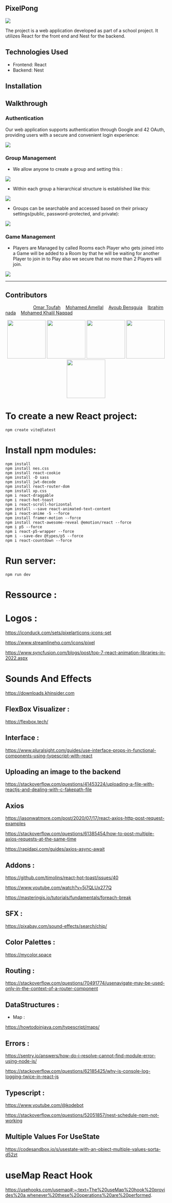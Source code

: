 ## PixelPong

<img src = "Readme/historypng.png">

The project is a web application developed as part of a school project. It utilizes React for the front end and Nest for the backend.

## Technologies Used

* Frontend: React
* Backend: Nest

## Installation

## Walkthrough

### Authentication

Our web application supports authentication through Google and 42 OAuth, providing users with a secure and convenient login experience:

<img src="Readme/5.jpg">

### Group Management



- We allow anyone to create a group and setting this :


<img src="Readme/creategroup.jpg">

- Within each group a hierarchical structure is established like this:
<img src="Readme/ermissions.jpg">

- Groups can be searchable and accessed based on their privacy settings(public, password-protected, and private):

<img src="Readme/groupacces.jpg">

### Game Management

- Players are Managed by called Rooms each Player who gets joined into a Game will be added to a Room by that he will be waiting for another Player to join in to Play also we secure that no more than 2 Players will join.

<img src = "Readme/PixelPong - Managing Players in Game.jpg">

<hr/>

## Contributors
&nbsp;&nbsp;&nbsp;&nbsp;&nbsp;&nbsp;&nbsp;&nbsp;&nbsp;&nbsp;&nbsp;&nbsp;&nbsp;&nbsp;&nbsp;&nbsp;&nbsp;&nbsp;&nbsp;&nbsp;&nbsp;
[Omar Toufah](https://www.linkedin.com/in/toufa7/)&nbsp;&nbsp;&nbsp;
[Mohamed Amellal](https://github.com/Mohamed-Amellal)&nbsp;&nbsp;&nbsp;
[Ayoub Bensguia](https://github.com/abensgui)&nbsp;&nbsp;&nbsp;
[Ibrahim nada](https://github.com/ibranad)&nbsp;&nbsp;&nbsp;
[Mohamed Khalil Naqqad](https://github.com/dridslash)&nbsp;&nbsp;&nbsp;

<div align="center">
<img src ="Readme/omar.jpeg" width = 120 height = 120 maring = 0>
    
<img src ="Readme/mamella.jpeg" width = 120 height = 120>

<img src ="Readme/ayoub.jpeg" width = 120 height = 120>

<img src ="Readme/ibrahim.jpeg" width = 120 height = 120>

<img src ="Readme/khalil.jpeg" width = 120 height = 120>
</div>



# To create a new React project:

    npm create vite@latest

# Install npm modules:

    npm install
    npm install nes.css
    npm install react-cookie
    npm install -D sass
    npm install jwt-decode
    npm install react-router-dom
    npm install xp.css
    npm i react-draggable
    npm i react-hot-toast
    npm i react-scroll-horizontal
    npm install --save react-animated-text-content
    npm i react-anime -S --force
    npm install framer-motion --force
    npm install react-awesome-reveal @emotion/react --force
    npm i p5 --force
    npm i react-p5-wrapper --force
    npm i --save-dev @types/p5 --force
    npm i react-countdown --force 

# Run server:

    npm run dev

# Ressource :

# Logos :

https://iconduck.com/sets/pixelarticons-icons-set

https://www.streamlinehq.com/icons/pixel

https://www.syncfusion.com/blogs/post/top-7-react-animation-libraries-in-2022.aspx


# Sounds And Effects


https://downloads.khinsider.com

## FlexBox Visualizer :

https://flexbox.tech/

## Interface :

https://www.pluralsight.com/guides/use-interface-props-in-functional-components-using-typescript-with-react 

## Uploading an image to the backend

https://stackoverflow.com/questions/41453224/uploading-a-file-with-reactjs-and-dealing-with-c-fakepath-file

## Axios

https://jasonwatmore.com/post/2020/07/17/react-axios-http-post-request-examples

https://stackoverflow.com/questions/61385454/how-to-post-multiple-axios-requests-at-the-same-time

https://rapidapi.com/guides/axios-async-await


## Addons :

https://github.com/timolins/react-hot-toast/issues/40

https://www.youtube.com/watch?v=5j7QLUx277Q

https://masteringjs.io/tutorials/fundamentals/foreach-break


## SFX : 

https://pixabay.com/sound-effects/search/chip/

## Color Palettes :

https://mycolor.space


## Routing :

https://stackoverflow.com/questions/70491774/usenavigate-may-be-used-only-in-the-context-of-a-router-component

## DataStructures : 

* Map : 

https://howtodoinjava.com/typescript/maps/

## Errors :

https://sentry.io/answers/how-do-i-resolve-cannot-find-module-error-using-node-js/

https://stackoverflow.com/questions/62185425/why-is-console-log-logging-twice-in-react-js

## Typescript :

https://www.youtube.com/@kodebot

https://stackoverflow.com/questions/52051857/nest-schedule-npm-not-working


## Multiple Values For UseState 

https://codesandbox.io/s/usestate-with-an-object-multiple-values-sorta-d52zt

# useMap React Hook

https://usehooks.com/usemap#:~:text=The%20useMap%20hook%20provides%20a,whenever%20these%20operations%20are%20performed.
